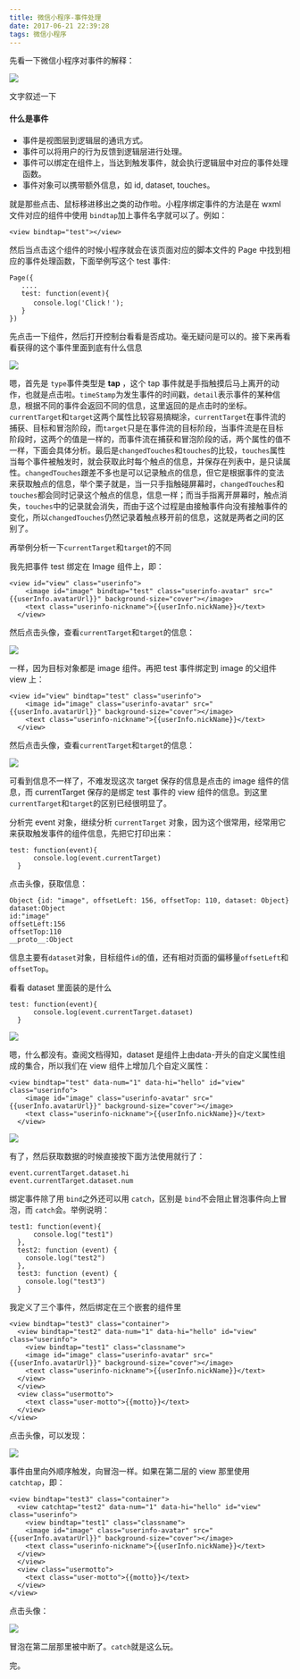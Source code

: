 ```yaml
---
title: 微信小程序-事件处理
date: 2017-06-21 22:39:28
tags: 微信小程序
---
```

先看一下微信小程序对事件的解释：

![](http://i1.buimg.com/1949/0c2efc8133e60a31.png)

文字叙述一下

#### 什么是事件
- 事件是视图层到逻辑层的通讯方式。
- 事件可以将用户的行为反馈到逻辑层进行处理。
- 事件可以绑定在组件上，当达到触发事件，就会执行逻辑层中对应的事件处理函数。
- 事件对象可以携带额外信息，如 id, dataset, touches。

就是那些点击、鼠标移进移出之类的动作啦。小程序绑定事件的方法是在 wxml 文件对应的组件中使用 `bindtap`加上事件名字就可以了。例如：
```
<view bindtap="test"></view>
```
然后当点击这个组件的时候小程序就会在该页面对应的脚本文件的 Page 中找到相应的事件处理函数，下面举例写这个 test 事件:
```
Page({
   ....
   test: function(event){
      console.log('Click！');
   }
})
```
先点击一下组件，然后打开控制台看看是否成功。毫无疑问是可以的。接下来再看看获得的这个事件里面到底有什么信息

![](http://i2.muimg.com/1949/5018aeee4fc2fc85.png)

嗯，首先是 `type`事件类型是 **tap** ，这个 tap 事件就是手指触摸后马上离开的动作，也就是点击啦。`timeStamp`为发生事件的时间戳，`detail`表示事件的某种信息，根据不同的事件会返回不同的信息，这里返回的是点击时的坐标。`currentTarget`和`target`这两个属性比较容易搞糊涂，`currentTarget`在事件流的捕获、目标和冒泡阶段，而`target`只是在事件流的目标阶段，当事件流是在目标阶段时，这两个的值是一样的，而事件流在捕获和冒泡阶段的话，两个属性的值不一样，下面会具体分析。最后是`changedTouches`和`touches`的比较，`touches`属性当每个事件被触发时，就会获取此时每个触点的信息，并保存在列表中，是只读属性。`changedTouches`跟差不多也是可以记录触点的信息，但它是根据事件的变法来获取触点的信息，举个栗子就是，当一只手指触碰屏幕时，`changedTouches`和`touches`都会同时记录这个触点的信息，信息一样；而当手指离开屏幕时，触点消失，`touches`中的记录就会消失，而由于这个过程是由接触事件向没有接触事件的变化，所以`changedTouches`仍然记录着触点移开前的信息，这就是两者之间的区别了。

再举例分析一下`currentTarget`和`target`的不同

我先把事件 test 绑定在 Image 组件上，即：
```
<view id="view" class="userinfo">
    <image id="image" bindtap="test" class="userinfo-avatar" src="{{userInfo.avatarUrl}}" background-size="cover"></image>
    <text class="userinfo-nickname">{{userInfo.nickName}}</text>
  </view>
```
然后点击头像，查看`currentTarget`和`target`的信息：

![](http://i4.piimg.com/1949/544879d35ae0c4f6.png)

一样，因为目标对象都是 image 组件。再把 test 事件绑定到 image 的父组件 view 上：
```
<view id="view" bindtap="test" class="userinfo">
    <image id="image" class="userinfo-avatar" src="{{userInfo.avatarUrl}}" background-size="cover"></image>
    <text class="userinfo-nickname">{{userInfo.nickName}}</text>
  </view>
```
然后点击头像，查看`currentTarget`和`target`的信息：

![](http://i4.piimg.com/1949/dcba65a0ff3c4da6.png)

可看到信息不一样了，不难发现这次 target 保存的信息是点击的 image 组件的信息，而 currentTarget 保存的是绑定 test 事件的 view 组件的信息。到这里`currentTarget`和`target`的区别已经很明显了。

分析完 event 对象，继续分析 `currentTarget` 对象，因为这个很常用，经常用它来获取触发事件的组件信息，先把它打印出来：
```
test: function(event){
      console.log(event.currentTarget)
  }
```
点击头像，获取信息：
```
Object {id: "image", offsetLeft: 156, offsetTop: 110, dataset: Object}
dataset:Object
id:"image"
offsetLeft:156
offsetTop:110
__proto__:Object
```
信息主要有`dataset`对象，目标组件`id`的值，还有相对页面的偏移量`offsetLeft`和`offsetTop`。

看看 dataset 里面装的是什么
```
test: function(event){
      console.log(event.currentTarget.dataset)
  }
```

![](http://i4.piimg.com/1949/61c42f06161ace74.png)

嗯，什么都没有。查阅文档得知，dataset 是组件上由data-开头的自定义属性组成的集合，所以我们在 view 组件上增加几个自定义属性：
```
<view bindtap="test" data-num="1" data-hi="hello" id="view" class="userinfo">
    <image id="image" class="userinfo-avatar" src="{{userInfo.avatarUrl}}" background-size="cover"></image>
    <text class="userinfo-nickname">{{userInfo.nickName}}</text>
  </view>
```

![](http://i2.muimg.com/1949/8b14e44d7c2b3f04.png)

有了，然后获取数据的时候直接按下面方法使用就行了：
```
event.currentTarget.dataset.hi
event.currentTarget.dataset.num
```

绑定事件除了用 `bind`之外还可以用 `catch`，区别是 `bind`不会阻止冒泡事件向上冒泡，而 `catch`会。举例说明：
```
test1: function(event){
      console.log("test1")
  },
  test2: function (event) {
    console.log("test2")
  },
  test3: function (event) {
    console.log("test3")
  }
```
我定义了三个事件，然后绑定在三个嵌套的组件里
```
<view bindtap="test3" class="container">
  <view bindtap="test2" data-num="1" data-hi="hello" id="view" class="userinfo">
    <view bindtap="test1" class="classname">
    <image id="image" class="userinfo-avatar" src="{{userInfo.avatarUrl}}" background-size="cover"></image>
    <text class="userinfo-nickname">{{userInfo.nickName}}</text>
  </view>
  </view>
  <view class="usermotto">
    <text class="user-motto">{{motto}}</text>
  </view>
</view>
```
点击头像，可以发现：

![](http://i2.muimg.com/1949/313191b3fcefc58e.png)

事件由里向外顺序触发，向冒泡一样。如果在第二层的 view 那里使用 `catchtap`，即：
```
<view bindtap="test3" class="container">
  <view catchtap="test2" data-num="1" data-hi="hello" id="view" class="userinfo">
    <view bindtap="test1" class="classname">
    <image id="image" class="userinfo-avatar" src="{{userInfo.avatarUrl}}" background-size="cover"></image>
    <text class="userinfo-nickname">{{userInfo.nickName}}</text>
  </view>
  </view>
  <view class="usermotto">
    <text class="user-motto">{{motto}}</text>
  </view>
</view>
```
点击头像：

![](http://i2.muimg.com/1949/234221acc5dba908.png)

冒泡在第二层那里被中断了。`catch`就是这么玩。

完。